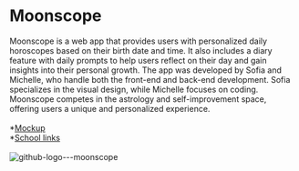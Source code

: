 # Moonscope

Moonscope is a web app that provides users with personalized daily horoscopes based on their birth date and time. It also includes a diary feature with daily prompts to help users reflect on their day and gain insights into their personal growth. The app was developed by Sofia and Michelle, who handle both the front-end and back-end development. Sofia specializes in the visual design, while Michelle focuses on coding. Moonscope competes in the astrology and self-improvement space, offering users a unique and personalized experience.
<br><br>
*[Mockup](https://www.figma.com/file/hVTN4FmUyLMTvFbSt89r0m/moonscope?node-id=0%3A1&t=Xz8Yas0AWCU90LqL-1)
<br>
*[School links](https://iismarconi-my.sharepoint.com/:w:/g/personal/scaravaggi_sofia_04_itisdalmine_edu_it/EeizHFDAG6FNsIPqtwDTJmEBu30Dquzio-6HL_U1uKxbCg?e=DpLFpA)
<br><br>
![github-logo---moonscope](https://user-images.githubusercontent.com/49374334/235768497-8c58fa34-d333-44ee-80a2-f2cef8f95597.jpg)
